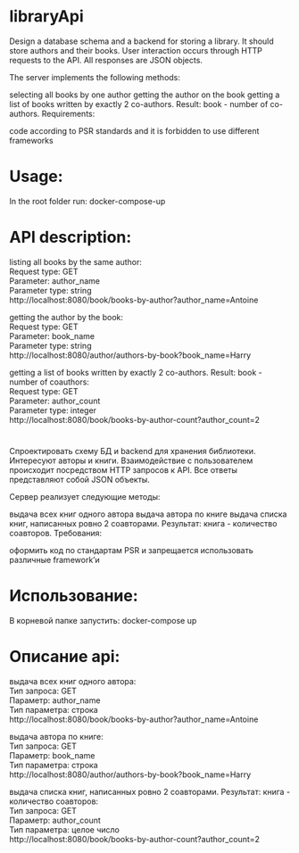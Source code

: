 # libraryApi

Design a database schema and a backend for storing a library. It should store authors and their books. User interaction occurs through HTTP requests to the API. All responses are JSON objects.

The server implements the following methods:

selecting all books by one author
getting the author on the book
getting a list of books written by exactly 2 co-authors. Result: book - number of co-authors.
Requirements:

code according to PSR standards and
it is forbidden to use different frameworks


# Usage:
In the root folder run:
docker-compose-up

# API description:

listing all books by the same author:<br />
Request type: GET <br />
Parameter: author_name<br />
Parameter type: string<br />
http://localhost:8080/book/books-by-author?author_name=Antoine

getting the author by the book:<br />
Request type: GET <br />
Parameter: book_name<br />
Parameter type: string<br />
http://localhost:8080/author/authors-by-book?book_name=Harry<br />


getting a list of books written by exactly 2 co-authors. Result: book - number of coauthors:<br />
Request type: GET <br />
Parameter: author_count<br />
Parameter type: integer<br />
http://localhost:8080/book/books-by-author-count?author_count=2<br />

#

Спроектировать схему БД и backend для хранения библиотеки. Интересуют авторы и книги. Взаимодействие с пользователем происходит посредством HTTP запросов к API. Все ответы представляют собой JSON объекты.

Сервер реализует следующие методы:

выдача всех книг одного автора
выдача автора по книге
выдача списка книг, написанных ровно 2 соавторами. Результат: книга - количество соавторов.
Требования:

оформить код по стандартам PSR и
запрещается использовать различные framework’и


# Использование:
В корневой папке запустить:
docker-compose up

# Описание api:

выдача всех книг одного автора:<br />
Тип запроса: GET <br />
Параметр: author_name<br />
Тип параметра: строка<br />
http://localhost:8080/book/books-by-author?author_name=Antoine

выдача автора по книге:<br />
Тип запроса: GET <br />
Параметр: book_name<br />
Тип параметра: строка<br />
http://localhost:8080/author/authors-by-book?book_name=Harry<br />


выдача списка книг, написанных ровно 2 соавторами. Результат: книга - количество соавторов:<br />
Тип запроса: GET <br />
Параметр: author_count<br />
Тип параметра: целое число<br />
http://localhost:8080/book/books-by-author-count?author_count=2<br />

